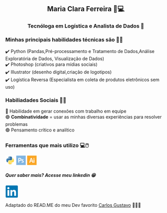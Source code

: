 <h2 align="center"> Maria Clara Ferreira 👩💻 
<h3 align="center">Tecnóloga em Logística e Analista de Dados 🔹️ </h3> 

 
### Minhas principais habilidades técnicas são 👩📝️
✔️ Python (Pandas,Pré-processamento e Tratamento de Dados,Análise Exploratória de Dados, Visualização de Dados) <br/>
✔️ Photoshop (criativos para mídias sociais)  <br/>
✔️ Illustrator (desenho digital,criação de logotipos) <br/>
✔️ Logística Reversa (Especialista em coleta de produtos eletrônicos sem uso) <br/>

### Habiliadades Sociais 👩🧠
🔵 Habilidade em gerar conexões com trabalho em equipe <br/>
🟣 <b>Combinatividade</b> = usar as minhas diversas experiências para resolver problemas<br/>
🟢 Pensamento crítico e analítico <br/>

</p>

 ### Ferramentas que mais utilizo 💻🖱️
 <p align="left">
  <img src="https://github.com/devicons/devicon/blob/master/icons/python/python-original.svg" alt="Python" width="30"  height="30" />
  <img src="https://github.com/devicons/devicon/blob/master/icons/photoshop/photoshop-plain.svg" alt="photshop" width="30" height="30"/>
  <img src="https://github.com/devicons/devicon/blob/master/icons/illustrator/illustrator-plain.svg" alt="illustrator" width="30" height="30"/>

  
 
 
 
</p>
<h5 align="left">Quer saber mais? Acesse meu linkedin 😁 </h5>
<p align="left">
<a href="https://www.linkedin.com/in/mariaclaraferreira/" target="blank"><img align="center" src="https://github.com/devicons/devicon/blob/master/icons/linkedin/linkedin-original.svg" alt="Clara Ferreira" height="40" width="40" /></a>



 
 Adaptado do READ.ME do meu Dev favorito [Carlos Gustavo](https://github.com/carlosgustavo) 👨🏻‍💻
                                                       
